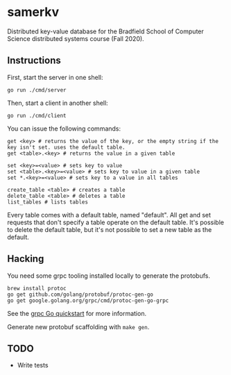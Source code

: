 # samerkv

Distributed key-value database for the Bradfield School of Computer
Science distributed systems course (Fall 2020).

## Instructions

First, start the server in one shell:

```
go run ./cmd/server
```

Then, start a client in another shell:
```
go run ./cmd/client
```

You can issue the following commands:

```
get <key> # returns the value of the key, or the empty string if the key isn't set. uses the default table.
get <table>.<key> # returns the value in a given table

set <key>=<value> # sets key to value
set <table>.<key>=<value> # sets key to value in a given table
set *.<key>=<value> # sets key to a value in all tables

create_table <table> # creates a table
delete_table <table> # deletes a table
list_tables # lists tables
```

Every table comes with a default table, named "default". All get and
set requests that don't specify a table operate on the default table.
It's possible to delete the default table, but it's not possible to
set a new table as the default.

## Hacking

You need some grpc tooling installed locally to generate the protobufs.

```
brew install protoc
go get github.com/golang/protobuf/protoc-gen-go
go get google.golang.org/grpc/cmd/protoc-gen-go-grpc
```

See the [grpc Go
quickstart](https://grpc.io/docs/languages/go/quickstart/) for more
information.

Generate new protobuf scaffolding with `make gen`.


## TODO
 - Write tests
